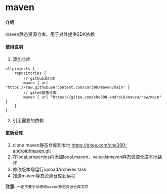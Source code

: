# maven

#### 介绍
maven静态资源仓库，用于对外提供SDK依赖

#### 使用说明

1. 添加仓库
```
allprojects {
    repositories {
        // github源仓库
        maven { url "https://raw.githubusercontent.com/car300/maven/main" }
        // gitee镜像仓库
        maven { url "https://gitee.com/che300-android/maven/raw/main" }
    }
}
```
2. 引用需要的依赖

#### 更新仓库

1. clone maven静态仓库到本地 https://gitee.com/che300-android/maven.git
2. 在local.properties内添加local.maven，value为maven静态资源仓库本地路径
3. 修改版本号运行uploadArchives task
4. 推送maven静态资源仓库到远程

**注意:** `一定不要手动修改maven静态资源仓库文件`
